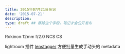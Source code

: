 ```yaml
---
title: 2015年07月21日杂记
date: '2015-07-21'
description:
type: draft ## 移除这个字段，笔记才会公开发布
---
```





Rokinon 12mm f/2.0 NCS CS

lightroom 插件 [lenstagger](http://www.essl.de/wp/software/lenstagger-lightroom-plugin/) 方便批量生成手动头的 metadata
